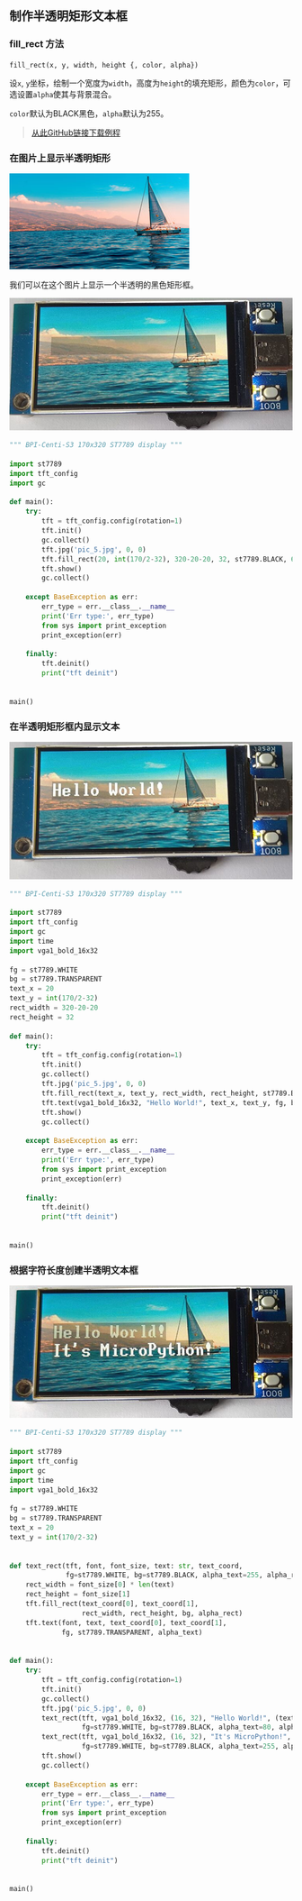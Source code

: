 ## 制作半透明矩形文本框


### fill_rect 方法
`fill_rect(x, y, width, height {, color, alpha})`

设`x`, `y`坐标，绘制一个宽度为`width`，高度为`height`的填充矩形，颜色为`color`，可选设置`alpha`使其与背景混合。

`color`默认为BLACK黑色，`alpha`默认为255。

> [从此GitHub链接下载例程](https://github.com/BPI-STEAM/BPI-Centi-S3-Doc/tree/main/micropython_example/05_semi-transparent_rectangular_text_box)

### 在图片上显示半透明矩形

![](../assets/images/pic_5.jpg)

我们可以在这个图片上显示一个半透明的黑色矩形框。

![](../assets/images/semi-transparent_rectangular_text_box_1.jpg)

```py
""" BPI-Centi-S3 170x320 ST7789 display """

import st7789
import tft_config
import gc

def main():
    try:
        tft = tft_config.config(rotation=1)
        tft.init()
        gc.collect()
        tft.jpg('pic_5.jpg', 0, 0)
        tft.fill_rect(20, int(170/2-32), 320-20-20, 32, st7789.BLACK, 60)
        tft.show()
        gc.collect()

    except BaseException as err:
        err_type = err.__class__.__name__
        print('Err type:', err_type)
        from sys import print_exception
        print_exception(err)

    finally:
        tft.deinit()
        print("tft deinit")


main()
```

### 在半透明矩形框内显示文本

![](../assets/images/semi-transparent_rectangular_text_box_2.jpg)

```py
""" BPI-Centi-S3 170x320 ST7789 display """

import st7789
import tft_config
import gc
import time
import vga1_bold_16x32

fg = st7789.WHITE
bg = st7789.TRANSPARENT
text_x = 20
text_y = int(170/2-32)
rect_width = 320-20-20
rect_height = 32

def main():
    try:
        tft = tft_config.config(rotation=1)
        tft.init()
        gc.collect()
        tft.jpg('pic_5.jpg', 0, 0)
        tft.fill_rect(text_x, text_y, rect_width, rect_height, st7789.BLACK, 60)
        tft.text(vga1_bold_16x32, "Hello World!", text_x, text_y, fg, bg, 255)
        tft.show()
        gc.collect()

    except BaseException as err:
        err_type = err.__class__.__name__
        print('Err type:', err_type)
        from sys import print_exception
        print_exception(err)

    finally:
        tft.deinit()
        print("tft deinit")


main()

```

### 根据字符长度创建半透明文本框

![](../assets/images/semi-transparent_rectangular_text_box_3.jpg)

```py
""" BPI-Centi-S3 170x320 ST7789 display """

import st7789
import tft_config
import gc
import time
import vga1_bold_16x32

fg = st7789.WHITE
bg = st7789.TRANSPARENT
text_x = 20
text_y = int(170/2-32)


def text_rect(tft, font, font_size, text: str, text_coord,
              fg=st7789.WHITE, bg=st7789.BLACK, alpha_text=255, alpha_rect=255):
    rect_width = font_size[0] * len(text)
    rect_height = font_size[1]
    tft.fill_rect(text_coord[0], text_coord[1],
                  rect_width, rect_height, bg, alpha_rect)
    tft.text(font, text, text_coord[0], text_coord[1],
             fg, st7789.TRANSPARENT, alpha_text)


def main():
    try:
        tft = tft_config.config(rotation=1)
        tft.init()
        gc.collect()
        tft.jpg('pic_5.jpg', 0, 0)
        text_rect(tft, vga1_bold_16x32, (16, 32), "Hello World!", (text_x, text_y),
                  fg=st7789.WHITE, bg=st7789.BLACK, alpha_text=80, alpha_rect=60)
        text_rect(tft, vga1_bold_16x32, (16, 32), "It's MicroPython!", (text_x, text_y+32),
                  fg=st7789.WHITE, bg=st7789.BLACK, alpha_text=255, alpha_rect=60)
        tft.show()
        gc.collect()

    except BaseException as err:
        err_type = err.__class__.__name__
        print('Err type:', err_type)
        from sys import print_exception
        print_exception(err)

    finally:
        tft.deinit()
        print("tft deinit")


main()

```

